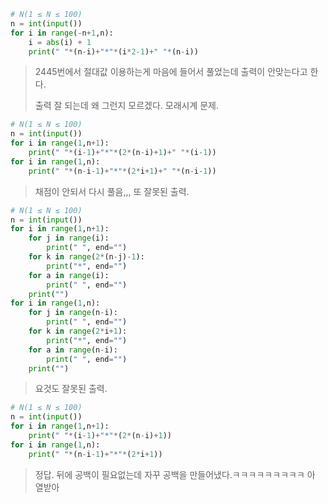 ```python
# N(1 ≤ N ≤ 100)
n = int(input())
for i in range(-n+1,n):
    i = abs(i) + 1
    print(" "*(n-i)+"*"*(i*2-1)+" "*(n-i))
```

> 2445번에서 절대값 이용하는게 마음에 들어서 풀었는데 출력이 안맞는다고 한다.
>
> 출력 잘 되는데 왜 그런지 모르겠다. 모래시계 문제.

```python
# N(1 ≤ N ≤ 100)
n = int(input())
for i in range(1,n+1):
    print(" "*(i-1)+"*"*(2*(n-i)+1)+" "*(i-1))
for i in range(1,n):
    print(" "*(n-i-1)+"*"*(2*i+1)+" "*(n-i-1))
```

> 채점이 안되서 다시 풀음,,, 또 잘못된 출력.

```python
# N(1 ≤ N ≤ 100)
n = int(input())
for i in range(1,n+1):
    for j in range(i):
        print(" ", end="")
    for k in range(2*(n-j)-1):
        print("*", end="")
    for a in range(i):
        print(" ", end="")
    print("")
for i in range(1,n):
    for j in range(n-i):
        print(" ", end="")
    for k in range(2*i+1):
        print("*", end="")
    for a in range(n-i):
        print(" ", end="")
    print("")
```

> 요것도 잘못된 출력.

```python
# N(1 ≤ N ≤ 100)
n = int(input())
for i in range(1,n+1):
    print(" "*(i-1)+"*"*(2*(n-i)+1))
for i in range(1,n):
    print(" "*(n-i-1)+"*"*(2*i+1))
```

> 정답. 뒤에 공백이 필요없는데 자꾸 공백을 만들어냈다.ㅋㅋㅋㅋㅋㅋㅋㅋㅋ 아 열받아